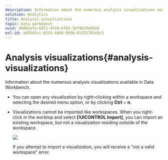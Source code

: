 ```yaml
---
description: Information about the numerous analysis visualizations available in Data Workbench.
solution: Analytics
title: Analysis visualizations
topic: Data workbench
uuid: db003afa-b971-4510-b762-3ef9b29e0910
exl-id: a455d3cc-8133-4a08-9656-91332765c6c3
---
```

# Analysis visualizations{#analysis-visualizations}

Information about the numerous analysis visualizations available in Data Workbench.

* You can open any visualization by right-clicking within a workspace and selecting the desired menu option, or by clicking **Ctrl** + **n**. 

* Visualizations cannot be imported like workspaces. When you right-click in the worktop and select **[!UICONTROL Import]**, you can import an existing workspace, but not a visualization residing outside of the workspace.

  ![](assets/import_workspace.png)

  If you attempt to import a visualization, you will receive a "not a valid workspace" error.
